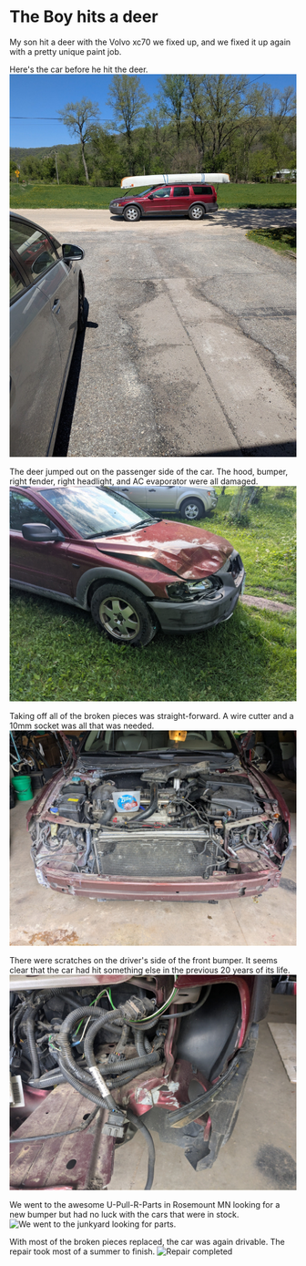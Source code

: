 # The Boy hits a deer

My son hit a deer with the Volvo xc70 we fixed up, and we fixed it up again with a pretty unique paint job.  
 
Here's the car before he hit the deer.  
![A few months before the volvo hit the deer](./volvo_deer/before.jpg)


The deer jumped out on the passenger side of the car.  The hood, bumper, right fender, right headlight, and AC evaporator were all damaged.![The morning after the volvo hit the deer](./volvo_deer/impact.jpg)

Taking off all of the broken pieces was straight-forward.  A wire cutter and a 10mm socket was all that was needed.
![The front end of the car, all trim pieces removed.](./volvo_deer/torn_apart.jpg)

There were scratches on the driver's side of the front bumper.  It seems clear that the car had hit something else in the previous 20 years of its life. 
![We discovered evidence of a previous impact on the driver's side of the car.](./volvo_deer/prev_impact.jpg)

We went to the awesome U-Pull-R-Parts in Rosemount MN looking for a new bumper but had no luck with the cars that were in stock.
![We went to the junkyard looking for parts.](./volvo_deer/junkyard.jpg)

With most of the broken pieces replaced, the car was again drivable.  The repair took most of a summer to finish. 
![Repair completed](./volvo_deer/after.jpg)
